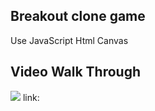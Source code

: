 ## Breakout clone game
Use JavaScript Html Canvas

## Video Walk Through
![](https://i.imgur.com/EZ0dIiI.gif)
link: 

